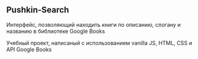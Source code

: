 ## Pushkin-Search

Интерфейс, позволяющий находить книги по описанию, слогану и названию в библиотеке Google Books

Учебный проект, написаный с использованием vanilla JS, HTML, CSS и API Google Books
